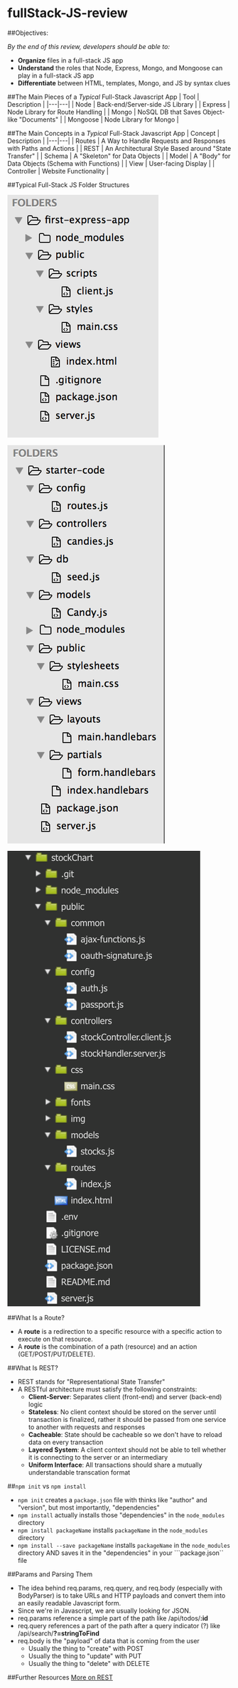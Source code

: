 # fullStack-JS-review

##Objectives:

*By the end of this review, developers should be able to:*
- **Organize** files in a full-stack JS app
- **Understand** the roles that Node, Express, Mongo, and Mongoose can play in a full-stack JS app
- **Differentiate** between HTML, templates, Mongo, and JS by syntax clues

##The Main Pieces of a *Typical* Full-Stack Javascript App
| Tool  | Description  |
|---|---|
| Node  | Back-end/Server-side JS Library  |
| Express  | Node Library for Route Handling  |
| Mongo  | NoSQL DB that Saves Object-like "Documents"  |
| Mongoose  | Node Library for Mongo  |


##The Main Concepts in a *Typical* Full-Stack Javascript App
| Concept  | Description  |
|---|---|
| Routes  | A Way to Handle Requests and Responses with Paths and Actions  |
| REST  | An Architectural Style Based around "State Transfer" |
| Schema  | A "Skeleton" for Data Objects  |
| Model  | A "Body" for Data Objects (Schema with Functions)  |
| View  | User-facing Display  |
| Controller  | Website Functionality  |

##Typical Full-Stack JS Folder Structures

![](images/firstExpress.png)

![](images/candiesLab.png)

![](images/stockChart.png)

##What Is a Route?

- A **route** is a redirection to a specific resource with a specific action to execute on that resource.
- A **route** is the combination of a path (resource) and an action (GET/POST/PUT/DELETE).

##What Is REST?

- REST stands for "Representational State Transfer"
- A RESTful architecture must satisfy the following constraints:
  - **Client-Server**: Separates client (front-end) and server (back-end) logic
  - **Stateless**: No client context should be stored on the server until transaction is finalized, rather it should be passed from one service to another with requests and responses
  - **Cacheable**: State should be cacheable so we don't have to reload data on every transaction
  - **Layered System**: A client context should not be able to tell whether it is connecting to the server or an intermediary
  - **Uniform Interface**: All transactions should share a mutually understandable transcation format

##```npm init``` vs ```npm install```
- ```npm init``` creates a ```package.json``` file with thinks like "author" and "version", but most importantly, "dependencies"
- ```npm install``` actually installs those "dependencies" in the ```node_modules``` directory
- ```npm install packageName``` installs ```packageName``` in the ```node_modules``` directory
- ```npm install --save packageName``` installs ```packageName``` in the ```node_modules``` directory AND saves it in the "dependencies" in your ```package.json`` file

##Params and Parsing Them
- The idea behind req.params, req.query, and req.body (especially with BodyParser) is to take URLs and HTTP payloads and convert them into an easily readable Javascript form.
- Since we're in Javascript, we are usually looking for JSON.
- req.params reference a simple part of the path like /api/todos/**:id**
- req.query references a part of the path after a query indicator (?) like /api/search/**?=stringToFind**
- req.body is the "payload" of data that is coming from the user
  - Usually the thing to "create" with POST
  - Usually the thing to "update" with PUT
  - Usually the thing to "delete" with DELETE

##Further Resources
[More on REST](https://en.wikipedia.org/wiki/Representational_state_transfer#Architectural_constraints)
